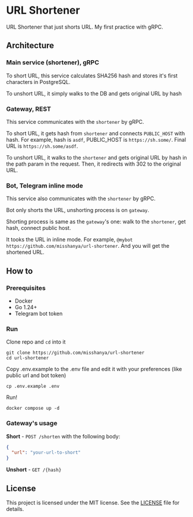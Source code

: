 # URL Shortener

URL Shortener that just shorts URL.
My first practice with gRPC.

## Architecture

### Main service (shortener), gRPC

To short URL, this service calculates SHA256 hash and stores it's first characters in PostgreSQL.

To unshort URL, it simply walks to the DB and gets original URL by hash

### Gateway, REST

This service communicates with the `shortener` by gRPC.

To short URL, it gets hash from `shortener` and connects `PUBLIC_HOST` with hash. For example, hash is `asdf`, PUBLIC_HOST is `https://sh.some/`. Final URL is `https://sh.some/asdf`.

To unshort URL, it walks to the `shortener` and gets original URL by hash in the path param in the request. Then, it redirects with 302 to the original URL.

### Bot, Telegram inline mode

This service also communicates with the `shortener` by gRPC.

Bot only shorts the URL, unshorting process is on `gateway`.

Shorting process is same as the `gateway`'s one: walk to the `shortener`, get hash, connect public host.

It tooks the URL in inline mode. For example, `@mybot https://github.com/misshanya/url-shortener`. And you will get the shortened URL.

## How to

### Prerequisites

- Docker
- Go 1.24+
- Telegram bot token

### Run

Clone repo and `cd` into it

```shell
git clone https://github.com/misshanya/url-shortener
cd url-shortener
```

Copy .env.example to the .env file and edit it with your preferences (like public url and bot token)

```shell
cp .env.example .env
```

Run!

```shell
docker compose up -d
```

### Gateway's usage

**Short** - `POST /shorten` with the following body: 
 ```json
 {
   "url": "your-url-to-short"
 }
 ```

**Unshort** - `GET /{hash}`

## License

This project is licensed under the MIT license. See the [LICENSE](./LICENSE) file for details.

